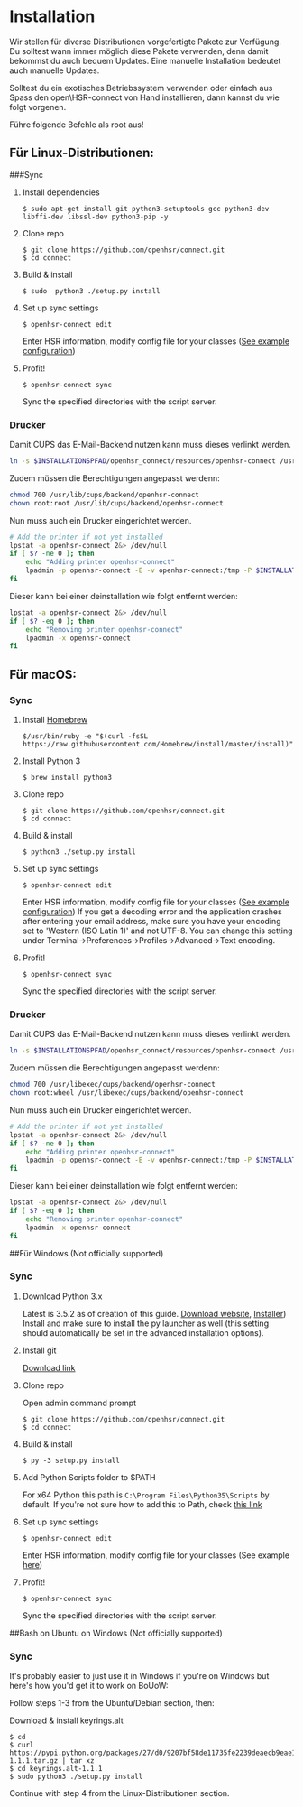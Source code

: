 # Installation

Wir stellen für diverse Distributionen vorgefertigte Pakete zur Verfügung.
Du solltest wann immer möglich diese Pakete verwenden, denn damit bekommst du auch bequem Updates. Eine manuelle Installation bedeutet auch manuelle Updates.

Solltest du ein exotisches Betriebssystem verwenden oder einfach aus Spass den open\HSR-connect von Hand installieren, dann kannst du wie folgt vorgenen.

Führe folgende Befehle als root aus!

## Für Linux-Distributionen:

###Sync
1. Install dependencies

    ```
    $ sudo apt-get install git python3-setuptools gcc python3-dev libffi-dev libssl-dev python3-pip -y
    ```

2. Clone repo

    ```
    $ git clone https://github.com/openhsr/connect.git
    $ cd connect
    ```
	
3. Build & install

    ```
    $ sudo  python3 ./setup.py install
    ```
	
4. Set up sync settings

    ```
    $ openhsr-connect edit
    ```
	
    Enter HSR information, modify config file for your classes ([See example configuration](https://github.com/openhsr/connect/blob/master/docs/config.example.yaml))

5. Profit!

    ```
    $ openhsr-connect sync
    ```
	
    Sync the specified directories with the script server.

	
### Drucker
Damit CUPS das E-Mail-Backend nutzen kann muss dieses verlinkt werden.

```bash
ln -s $INSTALLATIONSPFAD/openhsr_connect/resources/openhsr-connect /usr/lib/cups/backend/openhsr-connect
```

Zudem müssen die Berechtigungen angepasst werdenn:

```bash
chmod 700 /usr/lib/cups/backend/openhsr-connect
chown root:root /usr/lib/cups/backend/openhsr-connect
```

Nun muss auch ein Drucker eingerichtet werden.
```bash
# Add the printer if not yet installed
lpstat -a openhsr-connect 2&> /dev/null
if [ $? -ne 0 ]; then
    echo "Adding printer openhsr-connect"
    lpadmin -p openhsr-connect -E -v openhsr-connect:/tmp -P $INSTALLATIONSPFAD/openhsr_connect/resources/Generic-PostScript_Printer-Postscript.ppd
fi
```


Dieser kann bei einer deinstallation wie folgt entfernt werden:
```bash
lpstat -a openhsr-connect 2&> /dev/null
if [ $? -eq 0 ]; then
    echo "Removing printer openhsr-connect"
    lpadmin -x openhsr-connect
fi
```
## Für macOS:

### Sync

1. Install [Homebrew](http://brew.sh/)

    ```
    $/usr/bin/ruby -e "$(curl -fsSL https://raw.githubusercontent.com/Homebrew/install/master/install)"
    ```
	

2. Install Python 3

    ```
    $ brew install python3
    ```

3. Clone repo

    ```
    $ git clone https://github.com/openhsr/connect.git
    $ cd connect
    ```

	
4. Build & install

    ```
    $ python3 ./setup.py install
    ```

	
5. Set up sync settings

    ```
    $ openhsr-connect edit
    ```
	
    Enter HSR information, modify config file for your classes ([See example configuration](https://github.com/openhsr/connect/blob/master/docs/config.example.yaml))
    If you get a decoding error and the application crashes after entering your email address, make sure you have your encoding set to 'Western (ISO Latin 1)' and not UTF-8. You can change this setting under Terminal->Preferences->Profiles->Advanced->Text encoding.

6. Profit!

    ```
    $ openhsr-connect sync
    ```
	
    Sync the specified directories with the script server.

### Drucker
Damit CUPS das E-Mail-Backend nutzen kann muss dieses verlinkt werden.
```bash
ln -s $INSTALLATIONSPFAD/openhsr_connect/resources/openhsr-connect /usr/libexec/cups/backend/openhsr-connect
```

Zudem müssen die Berechtigungen angepasst werdenn:

```bash
chmod 700 /usr/libexec/cups/backend/openhsr-connect
chown root:wheel /usr/libexec/cups/backend/openhsr-connect
```

Nun muss auch ein Drucker eingerichtet werden.
```bash
# Add the printer if not yet installed
lpstat -a openhsr-connect 2&> /dev/null
if [ $? -ne 0 ]; then
    echo "Adding printer openhsr-connect"
    lpadmin -p openhsr-connect -E -v openhsr-connect:/tmp -P $INSTALLATIONSPFAD/openhsr_connect/resources/Generic-PostScript_Printer-Postscript.ppd
fi
```


Dieser kann bei einer deinstallation wie folgt entfernt werden:
```bash
lpstat -a openhsr-connect 2&> /dev/null
if [ $? -eq 0 ]; then
    echo "Removing printer openhsr-connect"
    lpadmin -x openhsr-connect
fi
```

##Für Windows (Not officially supported)

### Sync
1. Download Python 3.x

    Latest is 3.5.2 as of creation of this guide. [Download website](https://www.python.org/downloads/release/python-352/), [Installer](https://www.python.org/ftp/python/3.5.2/python-3.5.2-amd64.exe))
    Install and make sure to install the py launcher as well (this setting should automatically be set in the advanced installation options).

2. Install git

    [Download link](https://git-scm.com/download/win)

3. Clone repo

    Open admin command prompt

    ```
    $ git clone https://github.com/openhsr/connect.git
    $ cd connect
    ```
	

4. Build & install

    ```
    $ py -3 setup.py install
    ```
	

5. Add Python Scripts folder to $PATH

    For x64 Python this path is ```C:\Program Files\Python35\Scripts``` by default. If you're not sure how to add this to Path, check [this link](http://www.computerhope.com/issues/ch000549.htm)

6. Set up sync settings

    ```
    $ openhsr-connect edit
    ```
	
    Enter HSR information, modify config file for your classes (See example [here](https://github.com/openhsr/connect/blob/master/docs/config.example.yaml))

7. Profit!

    ```
    $ openhsr-connect sync
    ```
	
    Sync the specified directories with the script server.

##Bash on Ubuntu on Windows (Not officially supported)
### Sync
It's probably easier to just use it in Windows if you're on Windows but here's how you'd get it to work on BoUoW:

Follow steps 1-3 from the Ubuntu/Debian section, then:

Download & install keyrings.alt

```
$ cd
$ curl https://pypi.python.org/packages/27/d0/9207bf58de11735fe2239deaecb9eae1084e2887077a700ac8aa27bd8159/keyrings.alt-1.1.1.tar.gz | tar xz
$ cd keyrings.alt-1.1.1
$ sudo python3 ./setup.py install
```

Continue with step 4 from the Linux-Distributionen section.

